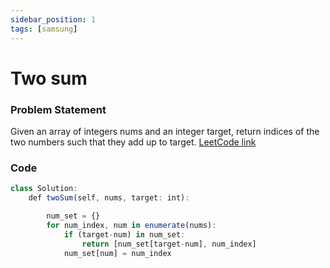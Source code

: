 ```yaml
---
sidebar_position: 1
tags: [samsung]
---
```


# Two sum

### Problem Statement

Given an array of integers nums and an integer target, return indices of the two numbers
such that they add up to target.
[LeetCode link](https://leetcode.com/problems/two-sum/)

### Code

```jsx title="Python Code"
class Solution:
    def twoSum(self, nums, target: int):

        num_set = {}
        for num_index, num in enumerate(nums):
            if (target-num) in num_set:
                return [num_set[target-num], num_index]
            num_set[num] = num_index
```
